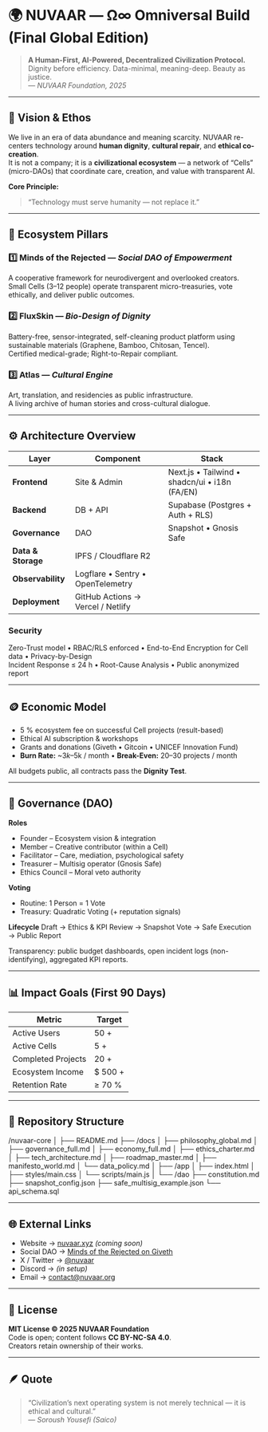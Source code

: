 # 🌍 NUVAAR — Ω∞ Omniversal Build (Final Global Edition)

> **A Human-First, AI-Powered, Decentralized Civilization Protocol.**  
> Dignity before efficiency. Data-minimal, meaning-deep. Beauty as justice.  
> — *NUVAAR Foundation, 2025*

---

## 🧭 Vision & Ethos
We live in an era of data abundance and meaning scarcity. NUVAAR re-centers technology around **human dignity**, **cultural repair**, and **ethical co-creation**.  
It is not a company; it is a **civilizational ecosystem** — a network of “Cells” (micro-DAOs) that coordinate care, creation, and value with transparent AI.

**Core Principle:**  
> “Technology must serve humanity — not replace it.”

---

## 🧩 Ecosystem Pillars

### 1️⃣ Minds of the Rejected — *Social DAO of Empowerment*
A cooperative framework for neurodivergent and overlooked creators.  
Small Cells (3–12 people) operate transparent micro-treasuries, vote ethically, and deliver public outcomes.

### 2️⃣ FluxSkin — *Bio-Design of Dignity*
Battery-free, sensor-integrated, self-cleaning product platform using sustainable materials (Graphene, Bamboo, Chitosan, Tencel).  
Certified medical-grade; Right-to-Repair compliant.

### 3️⃣ Atlas — *Cultural Engine*
Art, translation, and residencies as public infrastructure.  
A living archive of human stories and cross-cultural dialogue.

---

## ⚙️ Architecture Overview

| Layer | Component | Stack |
|-------|------------|--------|
| **Frontend** | Site & Admin | Next.js • Tailwind • shadcn/ui • i18n (FA/EN) |
| **Backend** | DB + API | Supabase (Postgres + Auth + RLS) |
| **Governance** | DAO | Snapshot • Gnosis Safe |
| **Data & Storage** | IPFS / Cloudflare R2 |
| **Observability** | Logflare • Sentry • OpenTelemetry |
| **Deployment** | GitHub Actions → Vercel / Netlify |

### Security
Zero-Trust model • RBAC/RLS enforced • End-to-End Encryption for Cell data • Privacy-by-Design  
Incident Response ≤ 24 h • Root-Cause Analysis • Public anonymized report

---

## 🪙 Economic Model
- 5 % ecosystem fee on successful Cell projects (result-based)  
- Ethical AI subscription & workshops  
- Grants and donations (Giveth • Gitcoin • UNICEF Innovation Fund)  
- **Burn Rate:** ~$3k–$5k / month • **Break-Even:** 20–30 projects / month  

All budgets public, all contracts pass the **Dignity Test**.

---

## 🧠 Governance (DAO)
**Roles**
- Founder – Ecosystem vision & integration  
- Member – Creative contributor (within a Cell)  
- Facilitator – Care, mediation, psychological safety  
- Treasurer – Multisig operator (Gnosis Safe)  
- Ethics Council – Moral veto authority  

**Voting**
- Routine: 1 Person = 1 Vote  
- Treasury: Quadratic Voting (+ reputation signals)  

**Lifecycle**
Draft → Ethics & KPI Review → Snapshot Vote → Safe Execution → Public Report  

Transparency: public budget dashboards, open incident logs (non-identifying), aggregated KPI reports.

---

## 📊 Impact Goals (First 90 Days)
| Metric | Target |
|---------|---------|
| Active Users | 50 + |
| Active Cells | 5 + |
| Completed Projects | 20 + |
| Ecosystem Income | $ 500 + |
| Retention Rate | ≥ 70 % |

---

## 🧱 Repository Structure
/nuvaar-core │ ├── README.md ├── /docs │   ├── philosophy_global.md │   ├── governance_full.md │   ├── economy_full.md │   ├── ethics_charter.md │   ├── tech_architecture.md │   ├── roadmap_master.md │   ├── manifesto_world.md │   └── data_policy.md │ ├── /app │   ├── index.html │   ├── styles/main.css │   └── scripts/main.js │ └── /dao ├── constitution.md ├── snapshot_config.json ├── safe_multisig_example.json └── api_schema.sql

---

## 🌐 External Links
- Website → [nuvaar.xyz](https://nuvaar.xyz) *(coming soon)*  
- Social DAO → [Minds of the Rejected on Giveth](https://giveth.io/project/minds-of-the-rejected)  
- X / Twitter → [@nuvaar](https://x.com)  
- Discord → *(in setup)*  
- Email → contact@nuvaar.org  

---

## 📜 License
**MIT License © 2025 NUVAAR Foundation**  
Code is open; content follows **CC BY-NC-SA 4.0**.  
Creators retain ownership of their works.

---

## 🪶 Quote
> “Civilization’s next operating system is not merely technical — it is ethical and cultural.”  
> — *Soroush Yousefi (Saico)*
